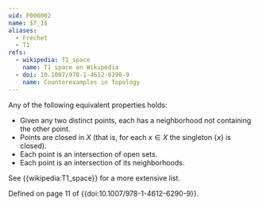 ```yaml
---
uid: P000002
name: $T_1$
aliases:
  - Fréchet
  - T1
refs:
  - wikipedia: T1_space
    name: T1 space on Wikipedia
  - doi: 10.1007/978-1-4612-6290-9
    name: Counterexamples in Topology
---
```


Any of the following equivalent properties holds:

- Given any two distinct points, each has a neighborhood not containing the other point.
- Points are closed in $X$ (that is, for each $x\in X$ the singleton $\{x\}$ is closed).
- Each point is an intersection of open sets.
- Each point is an intersection of its neighborhoods.

See {{wikipedia:T1_space}} for a more extensive list.

Defined on page 11 of {{doi:10.1007/978-1-4612-6290-9}}.
